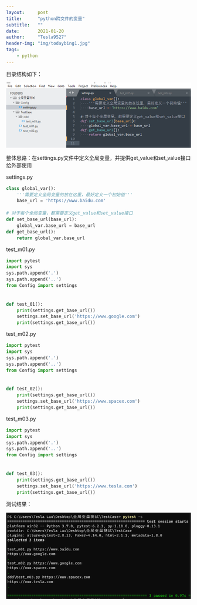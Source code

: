 ```yaml
---
layout:     post
title:      "python跨文件的变量"
subtitle:   ""
date:       2021-01-20
author:     "Tesla9527"
header-img: "img/todaybing1.jpg"
tags:
    - python
---
```



目录结构如下：

![img](/img/in-post/python-variables-across-files/settings.png)

整体思路：在settings.py文件中定义全局变量，并提供get_value和set_value接口给外部使用

settings.py
```python
class global_var():
    '''需要定义全局变量的放在这里，最好定义一个初始值'''
    base_url = 'https://www.baidu.com'

# 对于每个全局变量，都需要定义get_value和set_value接口
def set_base_url(base_url):
    global_var.base_url = base_url
def get_base_url():
    return global_var.base_url

```

test_m01.py

```python
import pytest
import sys
sys.path.append('.')
sys.path.append('..')
from Config import settings


def test_01():
    print(settings.get_base_url())
    settings.set_base_url('https://www.google.com')
    print(settings.get_base_url())
```

test_m02.py

```python
import pytest
import sys
sys.path.append('.')
sys.path.append('..')
from Config import settings


def test_02():
    print(settings.get_base_url())
    settings.set_base_url('https://www.spacex.com')
    print(settings.get_base_url())
```

test_m03.py

```python
import pytest
import sys
sys.path.append('.')
sys.path.append('..')
from Config import settings


def test_03():
    print(settings.get_base_url())
    settings.set_base_url('https://www.tesla.com')
    print(settings.get_base_url())
```

测试结果：

![img](/img/in-post/python-variables-across-files/test_result.png)